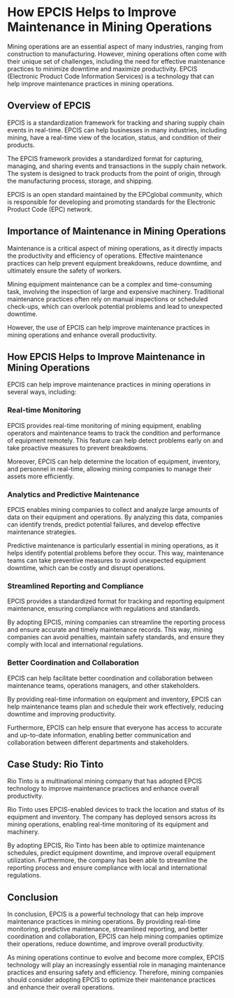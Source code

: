# How EPCIS Helps to Improve Maintenance in Mining Operations

Mining operations are an essential aspect of many industries, ranging from construction to manufacturing. However, mining operations often come with their unique set of challenges, including the need for effective maintenance practices to minimize downtime and maximize productivity. EPCIS (Electronic Product Code Information Services) is a technology that can help improve maintenance practices in mining operations.

## Overview of EPCIS

EPCIS is a standardization framework for tracking and sharing supply chain events in real-time. EPCIS can help businesses in many industries, including mining, have a real-time view of the location, status, and condition of their products.

The EPCIS framework provides a standardized format for capturing, managing, and sharing events and transactions in the supply chain network. The system is designed to track products from the point of origin, through the manufacturing process, storage, and shipping.

EPCIS is an open standard maintained by the EPCglobal community, which is responsible for developing and promoting standards for the Electronic Product Code (EPC) network.

## Importance of Maintenance in Mining Operations

Maintenance is a critical aspect of mining operations, as it directly impacts the productivity and efficiency of operations. Effective maintenance practices can help prevent equipment breakdowns, reduce downtime, and ultimately ensure the safety of workers.

Mining equipment maintenance can be a complex and time-consuming task, involving the inspection of large and expensive machinery. Traditional maintenance practices often rely on manual inspections or scheduled check-ups, which can overlook potential problems and lead to unexpected downtime.

However, the use of EPCIS can help improve maintenance practices in mining operations and enhance overall productivity.

## How EPCIS Helps to Improve Maintenance in Mining Operations

EPCIS can help improve maintenance practices in mining operations in several ways, including:

### Real-time Monitoring

EPCIS provides real-time monitoring of mining equipment, enabling operators and maintenance teams to track the condition and performance of equipment remotely. This feature can help detect problems early on and take proactive measures to prevent breakdowns.

Moreover, EPCIS can help determine the location of equipment, inventory, and personnel in real-time, allowing mining companies to manage their assets more efficiently.

### Analytics and Predictive Maintenance

EPCIS enables mining companies to collect and analyze large amounts of data on their equipment and operations. By analyzing this data, companies can identify trends, predict potential failures, and develop effective maintenance strategies.

Predictive maintenance is particularly essential in mining operations, as it helps identify potential problems before they occur. This way, maintenance teams can take preventive measures to avoid unexpected equipment downtime, which can be costly and disrupt operations.

### Streamlined Reporting and Compliance

EPCIS provides a standardized format for tracking and reporting equipment maintenance, ensuring compliance with regulations and standards.

By adopting EPCIS, mining companies can streamline the reporting process and ensure accurate and timely maintenance records. This way, mining companies can avoid penalties, maintain safety standards, and ensure they comply with local and international regulations.

### Better Coordination and Collaboration

EPCIS can help facilitate better coordination and collaboration between maintenance teams, operations managers, and other stakeholders.

By providing real-time information on equipment and inventory, EPCIS can help maintenance teams plan and schedule their work effectively, reducing downtime and improving productivity.

Furthermore, EPCIS can help ensure that everyone has access to accurate and up-to-date information, enabling better communication and collaboration between different departments and stakeholders.

## Case Study: Rio Tinto

Rio Tinto is a multinational mining company that has adopted EPCIS technology to improve maintenance practices and enhance overall productivity.

Rio Tinto uses EPCIS-enabled devices to track the location and status of its equipment and inventory. The company has deployed sensors across its mining operations, enabling real-time monitoring of its equipment and machinery.

By adopting EPCIS, Rio Tinto has been able to optimize maintenance schedules, predict equipment downtime, and improve overall equipment utilization. Furthermore, the company has been able to streamline the reporting process and ensure compliance with local and international regulations.

## Conclusion

In conclusion, EPCIS is a powerful technology that can help improve maintenance practices in mining operations. By providing real-time monitoring, predictive maintenance, streamlined reporting, and better coordination and collaboration, EPCIS can help mining companies optimize their operations, reduce downtime, and improve overall productivity.

As mining operations continue to evolve and become more complex, EPCIS technology will play an increasingly essential role in managing maintenance practices and ensuring safety and efficiency. Therefore, mining companies should consider adopting EPCIS to optimize their maintenance practices and enhance their overall operations.
